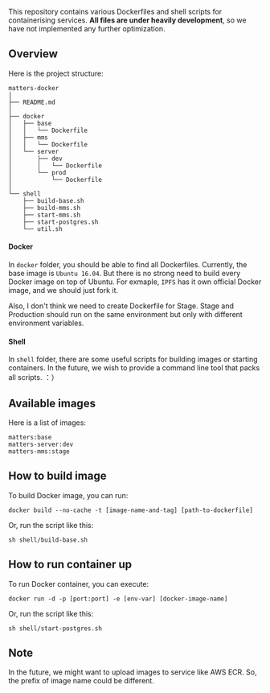 This repository contains various Dockerfiles and shell scripts for containerising services. **All files are under heavily development**, so we have not implemented any further optimization.

## Overview ##

Here is the project structure:

```
matters-docker
│
├── README.md
│
├── docker
│   ├── base
│   │   └── Dockerfile
│   ├── mms
│   │   └── Dockerfile
│   └── server
│       ├── dev
│       │   └── Dockerfile
│       └── prod
│           └── Dockerfile
│
└── shell
    ├── build-base.sh
    ├── build-mms.sh
    ├── start-mms.sh
    ├── start-postgres.sh
    └── util.sh

```

#### Docker ####
In `docker` folder, you should be able to find all Dockerfiles. Currently, the base image is `Ubuntu 16.04`. But there is no strong need to build every Docker image on top of Ubuntu. For exmaple, `IPFS` has it own official Docker image, and we should just fork it.

Also, I don't think we need to create Dockerfile for Stage. Stage and Production should run on the same environment but only with different environment variables.

#### Shell ####
In `shell` folder, there are some useful scripts for building images or starting containers. In the future, we wish to provide a command line tool that packs all scripts. ：）

## Available images ##
Here is a list of images:

```
matters:base
matters-server:dev
matters-mms:stage
```

## How to build image ##
To build Docker image, you can run:

```
docker build --no-cache -t [image-name-and-tag] [path-to-dockerfile]
```

Or, run the script like this:

```
sh shell/build-base.sh
```

## How to run container up ##
To run Docker container, you can execute:

```
docker run -d -p [port:port] -e [env-var] [docker-image-name]
```

Or, run the script like this:

```
sh shell/start-postgres.sh
```

## Note ##
In the future, we might want to upload images to service like AWS ECR. So, the prefix of image name could be different.

